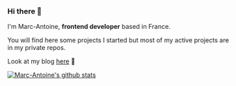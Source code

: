 ### Hi there 👋 

I'm Marc-Antoine, **frontend developer** based in France.

You will find here some projects I started but most of my active projects are in my private repos. 

Look at my blog [here](https://blog.m-gautier.fr) 📖

[![Marc-Antoine's github stats](https://github-readme-stats.vercel.app/api?username=wagam&count_private=true&show_icons=true&theme=radical)](https://github.com/anuraghazra/github-readme-stats)

<!--
**wagam/wagam** is a ✨ _special_ ✨ repository because its `README.md` (this file) appears on your GitHub profile.

Here are some ideas to get you started:

- 🔭 I’m currently working on ...
- 🌱 I’m currently learning ...
- 👯 I’m looking to collaborate on ...
- 🤔 I’m looking for help with ...
- 💬 Ask me about ...
- 📫 How to reach me: ...
- 😄 Pronouns: ...
- ⚡ Fun fact: ...
-->
